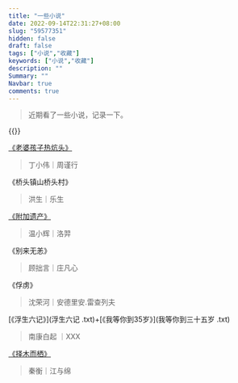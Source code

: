 ```yaml
---
title: "一些小说"
date: 2022-09-14T22:31:27+08:00
slug: "59577351"
hidden: false
draft: false
tags: ["小说","收藏"]
keywords: ["小说","收藏"]
description: ""
Summary: ""
Navbar: true
comments: true
---
```


> 近期看了一些小说，记录一下。
>

<!--more-->

\{{<password novel>}}

[《老婆孩子热炕头》](老婆孩子热炕头无删带番.txt)

> 丁小伟｜周谨行

《桥头镇山桥头村》

> 洪生｜乐生

[《附加遗产》](附加遗产番全.txt)

> 温小辉｜洛羿

《别来无恙》

> 顾拙言｜庄凡心

《俘虏》

> 沈荣河｜安德里安.雷查列夫

[《浮生六记》](浮生六记 .txt)+[《我等你到35岁》](我等你到三十五岁 .txt)

> 南康白起 ｜XXX

[《择木而栖》](《择木而栖》.txt)

> 秦衡｜江与绵

